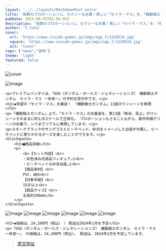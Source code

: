 ```yaml
---
layout: '../../layouts/MarkdownPost.astro'
title: '抜群のプロポーションに、セクシーな水着！美しい「セイラ・マス」を、「機動戦士ガンダム」13話のワンシーンそのままに立体化'
pubDate: 2023-08-03T01:06:04Z
description: '抜群のプロポーションに、セクシーな水着！美しい「セイラ・マス」を、「機動戦士ガンダム」13話のワンシーンそのままに立体化'
author: 'T.Yuta'
cover:
  url: 'https://www.inside-games.jp/imgs/ogp_f/1220534.jpg'
  square: 'https://www.inside-games.jp/imgs/ogp_f/1220534.jpg'
  alt: "cover"
tags: ["news","游戏"]
theme: 'light'
featured: false
---
```


![cover](https://www.inside-games.jp/imgs/ogp_f/1220534.jpg)

![image](https://www.inside-games.jp/imgs/zoom/1220534.jpg)

    <p>プレミアムバンダイは、「GGG（ガンダム・ガールズ・ジェネレーションズ）　機動戦士ガンダム　セイラ・マス ～休息～」の予約を受付中です。</p>
    <h2>◆待望の「セイラ・マス」水着姿！ 「機動戦士ガンダム」13話のワンシーンを再現</h2>
    <p>「機動戦士ガンダム」より、「セイラ・マス」の水着姿を、第13話「再会、母よ」のワンシーンそのままに約1/8スケールで立体化。 プロポーションもさることながら、劇中同様グリーンの水着で、シワまでリアルに再現しています。</p>
    <p>スモークブラックのサングラスとビーチベッド、砂浜をイメージした台座が付属し、ビーチベッドに寄りかかるポーズを楽しむことができます。</p>
    <blockquote>
        <h3>■商品詳細</h3>
        <p>
            <b>【セット内容】<br>
            ・彩色済み完成品フィギュア…1<br>
            ・ビーチベッド＆砂浜台座…1<br>
            【商品素材】<br>
            PVC、ABS<br>
            【対象年齢】<br>
            15才以上<br>
            【商品サイズ】<br>
            全長約190mm</b>
        </p>
    </blockquote>
![image](https://www.inside-games.jp/imgs/zoom/1220533.jpg)
![image](https://www.inside-games.jp/imgs/zoom/1220539.jpg)
![image](https://www.inside-games.jp/imgs/zoom/1220540.jpg)
![image](https://www.inside-games.jp/imgs/zoom/1220542.jpg)
![image](https://www.inside-games.jp/imgs/zoom/1220543.jpg)
![image](https://www.inside-games.jp/imgs/zoom/1220535.jpg)

    <h2>◆価格は、24,200円（税込）！ 発送は2024年1月を予定</h2>
    <p>「GGG（ガンダム・ガールズ・ジェネレーションズ）　機動戦士ガンダム　セイラ・マス ～休息～」 の価格は、24,200円（税込）。 発送は、2024年1月を予定しています。

>[原文地址](https://www.inside-games.jp/article/2023/08/03/147602.html)  